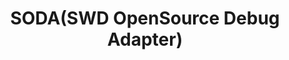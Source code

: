 ---
layout: pid
title: SODA(SWD OpenSource Debug Adapter)
owner: Explore Embedded
license: CC0 1.0 Universal (Creative Commons)
site: https://www.exploreembedded.com/
source: https://github.com/ExploreEmbedded/SODA_SWD-Opensource-Debug-Adapter
---